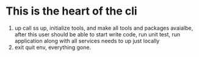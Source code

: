 # This is the heart of the cli
1. up
   call ss up, initialize tools, and make all tools and packages avaialbe, after this user should be able
   to start write code, run unit test, run application along with all services needs to up just locally
2. exit
   quit env, everything gone.

